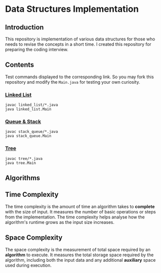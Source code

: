 # Data Structures Implementation

## Introduction 
This repository is implementation of various data structures for those who needs to revise the concepts in a short time. I created this repository for preparing the coding interview.

## Contents
Test commands displayed to the corresponding link. So you may fork this repository and modify the ```Main.java``` for testing your own curiosity.

### [Linked List](data_structures/linked_list/README.md)

```
javac linked_list/*.java
java linked_list.Main
```

### [Queue & Stack](data_structures/stack_queue/README.md)
```
javac stack_queue/*.java
java stack_queue.Main
```
### [Tree](data_structures/tree/README.md)
```
javac tree/*.java
java tree.Main
```
## Algorithms

## Time Complexity 
The time complexity is the amount of time an algorithm takes to **complete** with the size of input. It measures the number of basic operations or steps from the implementation. 
The time complexity helps analyse how the algorithm's runtime grows as the input size increases. 

## Space Complexity 

The space complexity is the measurement of total space required by an **algorithm** to execute. It measures the total storage space required by the algorithm, including both the input data and any additional **auxiliary** space used during execution.

